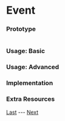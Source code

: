 # Event
### Prototype  
>```c++
>
>```
### Usage: Basic  


### Usage: Advanced  


### Implementation  


### Extra Resources  

[Last](https://github.com/Zomon333/SadBoat-Engine/blob/Linux-Refactor/docs/1-introduction/table-of-contents.md) --- [Next](https://www.github.com/Zomon333/SadBoat-Engine/tree/Linux-Refactor/docs/4-events/timedevent.md)